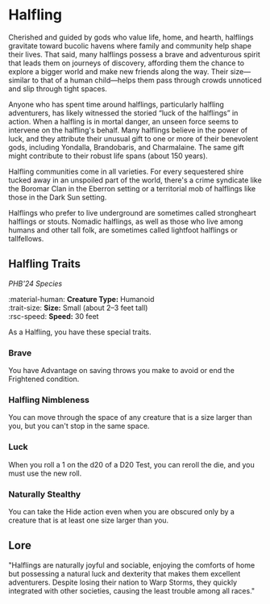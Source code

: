 # Halfling

Cherished and guided by gods who value life, home, and hearth, halflings gravitate toward bucolic havens where family and community help shape their lives. That said, many halflings possess a brave and adventurous spirit that leads them on journeys of discovery, affording them the chance to explore a bigger world and make new friends along the way. Their size—similar to that of a human child—helps them pass through crowds unnoticed and slip through tight spaces.

Anyone who has spent time around halflings, particularly halfling adventurers, has likely witnessed the storied “luck of the halflings” in action. When a halfling is in mortal danger, an unseen force seems to intervene on the halfling's behalf. Many halflings believe in the power of luck, and they attribute their unusual gift to one or more of their benevolent gods, including Yondalla, Brandobaris, and Charmalaine. The same gift might contribute to their robust life spans (about 150 years).

Halfling communities come in all varieties. For every sequestered shire tucked away in an unspoiled part of the world, there's a crime syndicate like the Boromar Clan in the Eberron setting or a territorial mob of halflings like those in the Dark Sun setting.

Halflings who prefer to live underground are sometimes called strongheart halflings or stouts. Nomadic halflings, as well as those who live among humans and other tall folk, are sometimes called lightfoot halflings or tallfellows.

## Halfling Traits

*PHB'24 Species*

:material-human: **Creature Type:** Humanoid  
:trait-size: **Size:** Small (about 2–3 feet tall)  
:rsc-speed: **Speed:** 30 feet

As a Halfling, you have these special traits.

### Brave

You have Advantage on saving throws you make to avoid or end the Frightened condition.

### Halfling Nimbleness

You can move through the space of any creature that is a size larger than you, but you can't stop in the same space.

### Luck

When you roll a 1 on the d20 of a D20 Test, you can reroll the die, and you must use the new roll.

### Naturally Stealthy

You can take the Hide action even when you are obscured only by a creature that is at least one size larger than you.

## Lore

"Halflings are naturally joyful and sociable, enjoying the comforts of home but possessing a natural luck and dexterity that makes them excellent adventurers. Despite losing their nation to Warp Storms, they quickly integrated with other societies, causing the least trouble among all races."